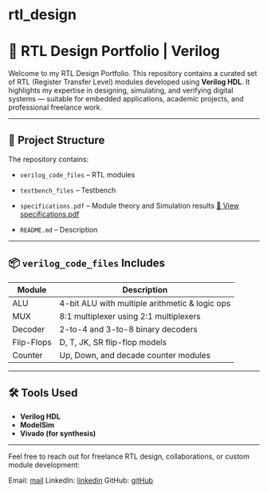# rtl_design
# 🧠 RTL Design Portfolio | Verilog

Welcome to my RTL Design Portfolio. This repository contains a curated set of RTL (Register Transfer Level) modules developed using **Verilog HDL**. It highlights my expertise in designing, simulating, and verifying digital systems — suitable for embedded applications, academic projects, and professional freelance work.

---

## 📁 Project Structure

The repository contains:
- `verilog_code_files` – RTL modules  
- `testbench_files` – Testbench  
- `specifications.pdf` – Module theory and Simulation results      [📄 View specifications.pdf](./specifications.pdf)

- `README.md` – Description

---

## 📦 `verilog_code_files` Includes

| Module         | Description                                    |
|----------------|------------------------------------------------|
| ALU            | 4-bit ALU with multiple arithmetic & logic ops |
| MUX            | 8:1 multiplexer using 2:1 multiplexers         |
| Decoder        | 2-to-4 and 3-to-8 binary decoders              |
| Flip-Flops     | D, T, JK, SR flip-flop models                  |
| Counter        | Up, Down, and decade counter modules           |

---

## 🛠️ Tools Used

- **Verilog HDL**
- **ModelSim**
- **Vivado (for synthesis)**

---

Feel free to reach out for freelance RTL design, collaborations, or custom module development:

Email: [mail](mailto:chirag96gupta@gmail.com)
LinkedIn: [linkedin](linkedin.com/in/chirag-gupta05)
GitHub: [gitHub](github.com/chirag-gupta05)
